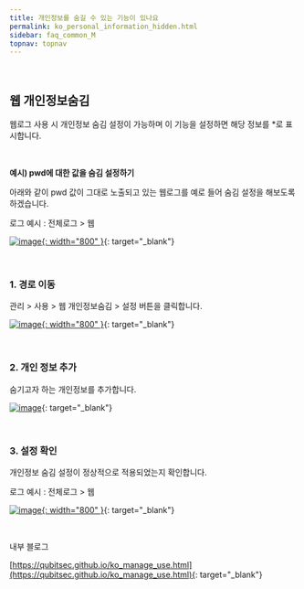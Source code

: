 ```yaml
---
title: 개인정보를 숨길 수 있는 기능이 있나요
permalink: ko_personal_information_hidden.html
sidebar: faq_common_M
topnav: topnav
---
```


<br />

## 웹 개인정보숨김

웹로그 사용 시 개인정보 숨김 설정이 가능하며 이 기능을 설정하면 해당 정보를 *로 표시합니다.

<br />

**예시) pwd에 대한 값을 숨김 설정하기**

아래와 같이 pwd 값이 그대로 노출되고 있는 웹로그를 예로 들어 숨김 설정을 해보도록 하겠습니다.

로그 예시 : 전체로그 > 웹

[![image](/docs/images/Faq/Agent/06.png){: width="800" }](/docs/images/Faq/Agent/06.png){: target="_blank"}

<br />

### 1. 경로 이동

관리 > 사용 > 웹 개인정보숨김 > 설정 버튼을 클릭합니다.

[![image](/docs/images/Faq/Agent/07.png){: width="800" }](/docs/images/Faq/Agent/07.png){: target="_blank"}

<br />

### 2. 개인 정보 추가

숨기고자 하는 개인정보를 추가합니다.

[![image](/docs/images/Faq/Agent/08.png)](/docs/images/Faq/Agent/08.png){: target="_blank"}

<br />

### 3. 설정 확인

개인정보 숨김 설정이 정상적으로 적용되었는지 확인합니다.

로그 예시 : 전체로그 > 웹

[![image](/docs/images/Faq/Agent/09.png){: width="800" }](/docs/images/Faq/Agent/09.png){: target="_blank"}

<br />

내부 블로그

[https://qubitsec.github.io/ko_manage_use.html](https://qubitsec.github.io/ko_manage_use.html){: target="_blank"}
